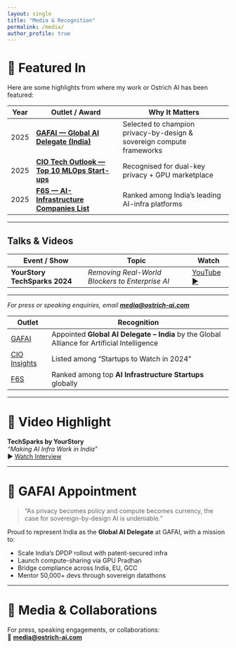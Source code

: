 ```yaml
---
layout: single
title: "Media & Recognition"
permalink: /media/
author_profile: true
---
```



# 📰 Featured In

Here are some highlights from where my work or Ostrich AI has been featured:

| Year | Outlet / Award | Why It Matters |
|------|----------------|----------------|
| 2025 | [**GAFAI — Global AI Delegate (India)**](https://www.linkedin.com/posts/gafaiorg_bharatai-sovereigncompute-gafai-activity-7341498179529420804-qR0G) | Selected to champion privacy-by-design & sovereign compute frameworks |
| 2025 | [**CIO Tech Outlook — Top 10 MLOps Start-ups**](https://www.ciotechoutlook.com/solutions/mlops-startups/vendor/2025/_ostrich_ai_) | Recognised for dual-key privacy + GPU marketplace |
| 2025 | [**F6S — AI-Infrastructure Companies List**](https://www.f6s.com/companies/ai-infrastructure/india/co) | Ranked among India’s leading AI-infra platforms |

---

## Talks & Videos

| Event / Show | Topic | Watch |
|--------------|-------|-------|
| **YourStory TechSparks 2024** | *Removing Real-World Blockers to Enterprise AI* | [YouTube ▶︎](https://youtu.be/tx1dtAeT4y8) |

---

_For press or speaking enquiries, email **media@ostrich-ai.com**_




| Outlet | Recognition |
|--------|-------------|
| [GAFAI](https://www.linkedin.com/posts/global-alliance-for-artificial-intelligence_gafai-delegate-announcement-activity-7341498177356738566-WaLd) | Appointed **Global AI Delegate – India** by the Global Alliance for Artificial Intelligence |
| [CIO Insights](https://cioinsights.com/startups-to-watch-in-2024/) | Listed among “Startups to Watch in 2024” |
| [F6S](https://www.f6s.com/startup/ostrich-ai) | Ranked among top **AI Infrastructure Startups** globally |

---

# 🎥 Video Highlight

**TechSparks by YourStory**  
*“Making AI Infra Work in India”*  
▶️ [Watch Interview](https://youtu.be/tx1dtAeT4y8)

---

# 🔗 GAFAI Appointment

> “As privacy becomes policy and compute becomes currency, the case for sovereign-by-design AI is undeniable.”

Proud to represent India as the **Global AI Delegate** at GAFAI, with a mission to:

- Scale India’s DPDP rollout with patent-secured infra  
- Launch compute-sharing via GPU Pradhan  
- Bridge compliance across India, EU, GCC  
- Mentor 50,000+ devs through sovereign datathons

---

# 📮 Media & Collaborations

For press, speaking engagements, or collaborations:  
📩 **media@ostrich-ai.com**
